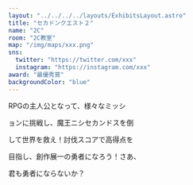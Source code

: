 ```yaml
---
layout: "../../../../layouts/ExhibitsLayout.astro"
title: "セカドンクエスト２"
name: "2C"
room: "2C教室"
map: "/img/maps/xxx.png"
sns:
  twitter: "https://twitter.com/xxx"
  instagram: "https://instagram.com/xxx"
award: "最優秀賞"
backgroundColor: "blue"
---
```


RPGの主人公となって、様々なミッシ

ョンに挑戦し、魔王ニシセカンドスを倒

して世界を救え！討伐スコアで高得点を

目指し、創作展一の勇者になろう！さあ、

君も勇者にならないか？